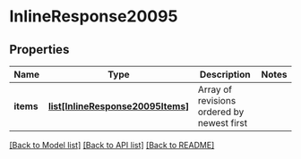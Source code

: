 # InlineResponse20095

## Properties
Name | Type | Description | Notes
------------ | ------------- | ------------- | -------------
**items** | [**list[InlineResponse20095Items]**](InlineResponse20095Items.md) | Array of revisions ordered by newest first | 

[[Back to Model list]](../README.md#documentation-for-models) [[Back to API list]](../README.md#documentation-for-api-endpoints) [[Back to README]](../README.md)


